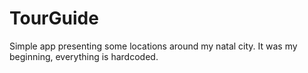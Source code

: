 # TourGuide

Simple app presenting some locations around my natal city. It was my beginning, everything is hardcoded.
